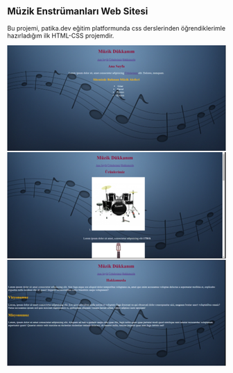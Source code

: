 ## Müzik Enstrümanları Web Sitesi ##
Bu projemi, patika.dev eğitim platformunda css derslerinden öğrendiklerimle hazırladığım ilk HTML-CSS projemdir.  


![](ReadMdGörsel/M%C3%BCzikD%C3%BCkkan%C4%B1m.png)
![](ReadMdGörsel/M%C3%BCzikD%C3%BCkkan%C4%B1m2.png)
![](ReadmeGörsel/../ReadMdGörsel/MüzikDükkanım3.png)